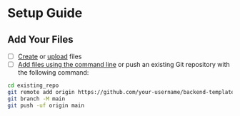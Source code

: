 # Setup Guide

## Add Your Files

- [ ] [Create](https://docs.github.com/en/repositories/creating-and-managing-repositories/creating-a-new-repository) or [upload](https://docs.github.com/en/repositories/working-with-files/managing-files/adding-a-file-to-a-repository) files
- [ ] [Add files using the command line](https://docs.github.com/en/repositories/working-with-files/managing-files/adding-a-file-using-the-command-line) or push an existing Git repository with the following command:

```bash
cd existing_repo
git remote add origin https://github.com/your-username/backend-template.git
git branch -M main
git push -uf origin main
```
